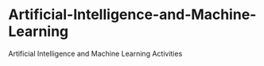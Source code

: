 # Artificial-Intelligence-and-Machine-Learning
Artificial Intelligence and Machine Learning Activities
